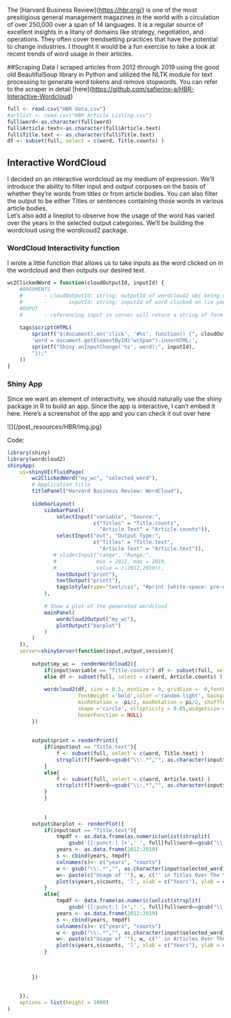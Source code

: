 The \[Harvard Business
Review\]{<a href="https://hbr.org/" class="uri">https://hbr.org/</a>} is
one of the most presitigious general management magazines in the world
with a circulation of over 250,000 over a span of 14 languages. It is a
regular source of excellent insights in a litany of domains like
strategy, negotiation, and operations. They often cover trendsetting
practices that have the potential to change industries. I thought it
would be a fun exercise to take a look at recent trends of word usage in
their articles.

\#\#Scraping Data I scraped articles from 2012 through 2019 using the
good old BeautifulSoup library in Python and utilized the NLTK module
for text processing to generate word tokens and remove stopwords. You
can refer to the scraper in detail
\[here\]{<a href="https://github.com/safierinx-a/HBR-Interactive-Wordcloud" class="uri">https://github.com/safierinx-a/HBR-Interactive-Wordcloud</a>}

``` r
full <- read.csv("HBR data.csv")
#artlist <- read.csv("HBR Article Listing.csv")
full$word<-as.character(full$word)
full$Article.text<-as.character(full$Article.text)
full$Title.text <- as.character(full$Title.text)
df <- subset(full, select = c(word, Title.counts) )
```

Interactive WordCloud
---------------------

I decided on an interactive wordcloud as my medium of expression. We’ll
introduce the ability to filter input and output corpuses on the basis
of whether they’re words from titles or from article bodies. You can
also filter the output to be either Titles or sentences containing those
words in various article bodies.  
Let’s also add a lineplot to observe how the usage of the word has
varied over the years in the selected output categories. We’ll be
building the wordcloud using the wordlcoud2 package.

### WordCloud Interactivity function

I wrote a little function that allows us to take inputs as the word
clicked on in the wordcloud and then outputs our desired text.

``` r
wc2ClickedWord = function(cloudOutputId, inputId) {
    #ARGUMENTS
    #       - cloudOutputId: string; outputId of wordcloud2 obj being rendered (should be identical to the value passed to wordcloud2Output)
    #       -       inputId: string; inputId of word clicked on (ie you will reference in server the word by input$inputId)
    #OUPUT
    #       - referencing input in server will return a string of form word:freq (same as hover info shown in wordcloud; ie 'super:32')
    
    tags$script(HTML(
        sprintf("$(document).on('click', '#%s', function() {", cloudOutputId),
        'word = document.getElementById("wcSpan").innerHTML;',
        sprintf("Shiny.onInputChange('%s', word);", inputId),
        "});"
    ))
}
```

### Shiny App

Since we want an element of interactivity, we should naturally use the
shiny package in R to build an app. Since the app is interactive, I
can’t embed it here. Here’s a screenshot of the app and you can check it
out over here

![]{/post_resources/HBR/img.jpg}

Code:

``` r
library(shiny)
library(wordcloud2)
shinyApp(
    ui=shinyUI(fluidPage(
        wc2ClickedWord("my_wc", "selected_word"),
        # Application title
        titlePanel("Harvard Business Review: WordCloud"),
        
        sidebarLayout(
            sidebarPanel(
                selectInput("variable", "Source:",
                            c("Titles" = "Title.counts",
                              "Article Text" = "Article.counts")),
                selectInput("out", "Output Type:",
                            c("Titles" = "Title.text",
                              "Article Text" = "Article.text")),
               # sliderInput("range", "Range:",
               #             min = 2012, max = 2019,
               #             value = c(2012,2019)),
                textOutput("print"),
                textOutput("printt"),
                tags$style(type="text/css", "#print {white-space: pre-wrap;overflow-y:scroll; max-height: 200px;}")
            ),
            
            # Show a plot of the generated wordcloud
            mainPanel(
                wordcloud2Output("my_wc"),
                plotOutput("barplot")
            )
        )
    )),
    server=shinyServer(function(input,output,session){
        
        output$my_wc =  renderWordcloud2({
            if(input$variable == "Title.counts") df <- subset(full, select = c(word, Title.counts) )
            else df <- subset(full, select = c(word, Article.counts) )
            
            wordcloud2(df, size = 0.5, minSize = 0, gridSize =  0,fontFamily ='Segoe UI', 
                       fontWeight ='bold',color ='random-light', backgroundColor = "black",
                       minRotation = -pi/2, maxRotation = pi/2, shuffle = TRUE,rotateRatio = 0.4,
                       shape ='circle', ellipticity = 0.65,widgetsize = NULL, figPath = NULL,
                       hoverFunction = NULL) 
        })
        
        
        output$print = renderPrint({
            if(input$out == "Title.text"){
                f <- subset(full, select = c(word, Title.text) )
                strsplit(f[f$word==gsub("\\:.*","", as.character(input$selected_word)),]$Title.text, "\n")
            }
            else{
                f <- subset(full, select = c(word, Article.text) )
                strsplit(f[f$word==gsub("\\:.*","", as.character(input$selected_word)),]$Article.text, "\n")
            }
            }
            
            
            )
        output$barplot <- renderPlot({
            if(input$out == "Title.text"){
                tmpdf <- as.data.frame(as.numeric(unlist(strsplit(
                    gsub('[[:punct:] ]+',' ', full[full$word==gsub("\\:.*","", as.character(input$selected_word)),]$usage.in.titles), ' '))[2:9]))
                years <- as.data.frame(2012:2019)
                s <- cbind(years, tmpdf)
                colnames(s)<- c("years", "counts")
                w <- gsub("\\:.*","", as.character(input$selected_word))
                w<- paste(c("Usage of '"), w, c("' in Titles Over The Years"), sep = '')
                plot(s$years,s$counts, 'l', xlab = c("Years"), ylab = c("Frequency"), main = w)
            }
            else{
                tmpdf <- data.frame(as.numeric(unlist(strsplit(
                    gsub('[[:punct:] ]+',' ', full[full$word==gsub("\\:.*","", as.character(input$selected_word)),]$usage.in.articles), ' '))[2:9]))
                years <- as.data.frame(2012:2019)
                s <- cbind(years, tmpdf)
                colnames(s)<- c("years", "counts")
                w <- gsub("\\:.*","", as.character(input$selected_word))
                w<- paste(c("Usage of '"), w, c("' in Articles Over The Years"), sep = '')
                plot(s$years,s$counts, 'l', xlab = c("Years"), ylab = c("Frequency"), main = w)
            }
            

            
        })
        
        
    }),
    options = list(height = 1000)
)
```
